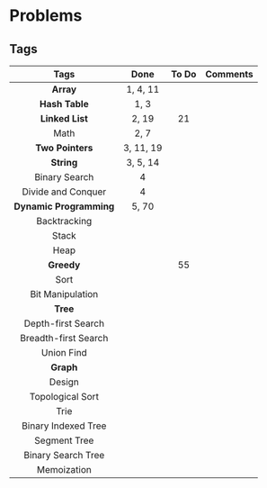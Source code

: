 # Problems

## Tags

|          Tags           |   Done    | To Do | Comments |
| :---------------------: | :-------: | :---: | :------: |
|        **Array**        | 1, 4, 11  |       |          |
|     **Hash Table**      |   1, 3    |       |          |
|     **Linked List**     |   2, 19   |  21   |          |
|          Math           |   2, 7    |       |          |
|    **Two Pointers**     | 3, 11, 19 |       |          |
|       **String**        | 3, 5, 14  |       |          |
|      Binary Search      |     4     |       |          |
|   Divide and Conquer    |     4     |       |          |
| **Dynamic Programming** |   5, 70   |       |          |
|      Backtracking       |           |       |          |
|          Stack          |           |       |          |
|          Heap           |           |       |          |
|       **Greedy**        |           |  55   |          |
|          Sort           |           |       |          |
|    Bit Manipulation     |           |       |          |
|        **Tree**         |           |       |          |
|   Depth-first Search    |           |       |          |
|  Breadth-first Search   |           |       |          |
|       Union Find        |           |       |          |
|        **Graph**        |           |       |          |
|         Design          |           |       |          |
|    Topological Sort     |           |       |          |
|          Trie           |           |       |          |
|   Binary Indexed Tree   |           |       |          |
|      Segment Tree       |           |       |          |
|   Binary Search Tree    |           |       |          |
|       Memoization       |           |       |          |

